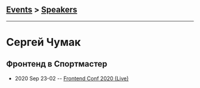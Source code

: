 ## [Events](../README.md) > [Speakers](../speakers.md)
---

# Сергей Чумак

## Фронтенд в Спортмастер
- 2020 Sep 23-02 -- [Frontend Conf 2020 (Live)](https://youtu.be/71xv88nIcB8)    
